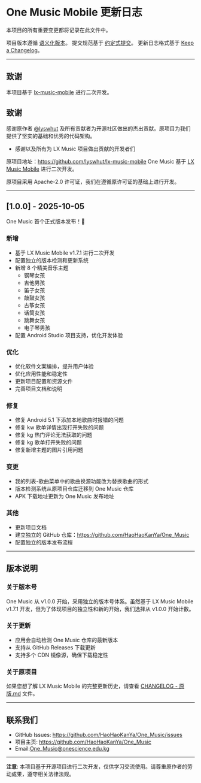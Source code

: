 # One Music Mobile 更新日志

本项目的所有重要变更都将记录在此文件中。

项目版本遵循 [语义化版本](http://semver.org/)。
提交规范基于 [约定式提交](http://conventionalcommits.org)。
更新日志格式基于 [Keep a Changelog](http://keepachangelog.com/)。

---

## 致谢


本项目基于 [lx-music-mobile](https://github.com/lyswhut/lx-music-mobile) 进行二次开发。

## 致谢

感谢原作者 [@lyswhut](https://github.com/lyswhut) 及所有贡献者为开源社区做出的杰出贡献。原项目为我们提供了坚实的基础和优秀的代码架构。

- 感谢以及所有为 LX Music 项目做出贡献的开发者们

原项目地址：https://github.com/lyswhut/lx-music-mobile
One Music 基于 [LX Music Mobile](https://github.com/lyswhut/lx-music-mobile) 进行二次开发。

原项目采用 Apache-2.0 许可证，我们在遵循原许可证的基础上进行开发。

---

## [1.0.0] - 2025-10-05

One Music 首个正式版本发布！🎉

### 新增

- 基于 LX Music Mobile v1.7.1 进行二次开发
- 配置独立的版本检测和更新系统
- 新增 8 个精美音乐主题
  - 钢琴女孩
  - 吉他男孩
  - 笛子女孩
  - 敲鼓女孩
  - 古筝女孩
  - 话筒女孩
  - 跳舞女孩
  - 电子琴男孩
- 配置 Android Studio 项目支持，优化开发体验

### 优化

- 优化软件文案编排，提升用户体验
- 优化应用性能和稳定性
- 更新项目配置和资源文件
- 完善项目文档和说明

### 修复

- 修复 Android 5.1 下添加本地歌曲时报错的问题
- 修复 kw 歌单详情出现打开失败的问题
- 修复 kg 热门评论无法获取的问题
- 修复 kg 歌单打开失败的问题
- 修复新增主题的图片引用问题

### 变更

- 我的列表-歌曲菜单中的歌曲换源功能改为替换歌曲的形式
- 版本检测系统从原项目仓库迁移到 One Music 仓库
- APK 下载地址更新为 One Music 发布地址

### 其他

- 更新项目文档
- 建立独立的 GitHub 仓库：https://github.com/HaoHaoKanYa/One_Music
- 配置独立的版本发布流程

---

## 版本说明

### 关于版本号

One Music 从 v1.0.0 开始，采用独立的版本号体系。虽然基于 LX Music Mobile v1.7.1 开发，但为了体现项目的独立性和新的开始，我们选择从 v1.0.0 开始计数。

### 关于更新

- 应用会自动检测 One Music 仓库的最新版本
- 支持从 GitHub Releases 下载更新
- 支持多个 CDN 镜像源，确保下载稳定性

### 关于原项目

如果您想了解 LX Music Mobile 的完整更新历史，请查看 [CHANGELOG - 原版.md](./CHANGELOG%20-%20原版.md) 文件。

---

## 联系我们

- GitHub Issues: https://github.com/HaoHaoKanYa/One_Music/issues
- 项目主页: https://github.com/HaoHaoKanYa/One_Music
- Email:One_Music@onescience.edu.kg
---

**注意**: 本项目基于开源项目进行二次开发，仅供学习交流使用。请尊重原作者的劳动成果，遵守相关法律法规。
